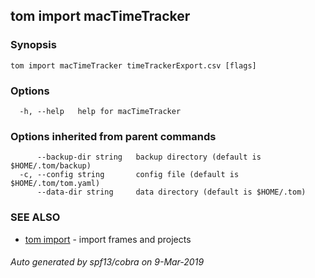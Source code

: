 ## tom import macTimeTracker



### Synopsis



```
tom import macTimeTracker timeTrackerExport.csv [flags]
```

### Options

```
  -h, --help   help for macTimeTracker
```

### Options inherited from parent commands

```
      --backup-dir string   backup directory (default is $HOME/.tom/backup)
  -c, --config string       config file (default is $HOME/.tom/tom.yaml)
      --data-dir string     data directory (default is $HOME/.tom)
```

### SEE ALSO

* [tom import](tom_import.md)	 - import frames and projects

###### Auto generated by spf13/cobra on 9-Mar-2019
